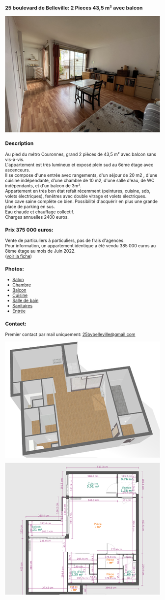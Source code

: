 ### 25 boulevard de Belleville: 2 Pieces 43,5 m²  avec balcon
![](images/salon/IMG_1755.jpeg)
### Description

Au pied du métro Couronnes, grand 2 pièces de 43,5 m² avec balcon sans vis-à-vis.  
L'appartement est très lumineux et exposé plein sud au 6ème étage avec ascenceurs.  
Il se compose d'une entrée avec rangements, d'un séjour de 20 m2 , d'une cuisine indépendante, d'une chambre de 10 m2, d'une salle  d'eau, de WC indépendants, et d'un balcon de 3m².  
Appartement en très bon état refait récemment (peintures, cuisine, sdb, volets électriques), fenêtres avec double vitrage et volets électriques.  
Une cave saine complète ce bien. 
Possibilité d'acquérir en plus une grande place de parking en sus.  
Eau chaude et chauffage collectif.  
Charges annuelles 2400 euros.  


### Prix 375 000 euros:
Vente de particuliers à particuliers, pas de frais d'agences.  
Pour information, un appartement identique a été vendu 385 000 euros au 8ème étage au mois de Juin 2022.  
([voir la fiche](plaza.pdf))

### Photos:
- [Salon](salon.md)
- [Chambre](chambre.md)
- [Balcon](balcon.md)
- [Cuisine](cuisine.md)
- [Salle de bain](sdb.md)
- [Sanitaires](wc.md)
- [Entrée](entree.md)


### Contact:  
Premier contact par mail uniquement: 25bvbelleville@gmail.com  

![](images/plan/3d_1.png)  

![](images/plan/plan.png) 